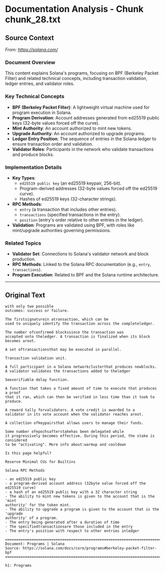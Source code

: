 # Documentation Analysis - Chunk chunk_28.txt

## Source Context
*From: https://solana.com/*

### Document Overview  
This content explains Solana's programs, focusing on BPF (Berkeley Packet Filter) and related technical concepts, including transaction validation, ledger entries, and validator roles.  

### Key Technical Concepts  
- **BPF (Berkeley Packet Filter)**: A lightweight virtual machine used for program execution in Solana.  
- **Program Derivation**: Account addresses generated from ed25519 public keys (32-byte values forced off the curve).  
- **Mint Authority**: An account authorized to mint new tokens.  
- **Upgrade Authority**: An account authorized to upgrade programs.  
- **Ledger Entry Position**: The sequence of entries in the Solana ledger to ensure transaction order and validation.  
- **Validator Roles**: Participants in the network who validate transactions and produce blocks.  

### Implementation Details  
- **Key Types**:  
  - `ed25519 public key` (an ed25519 keypair, 256-bit).  
  - Program-derived addresses (32-byte values forced off the ed25519 curve).  
  - Hashes of ed25519 keys (32-character strings).  
- **RPC Methods**:  
  - `entry` (a transaction that includes other entries).  
  - `transactions` (specified transactions in the entry).  
  - `position` (entry's order relative to other entries in the ledger).  
- **Validation**: Programs are validated using BPF, with roles like mint/upgrade authorities governing permissions.  

### Related Topics  
- **Validator Set**: Connections to Solana's validator network and block production.  
- **RPC Methods**: Linked to the Solana RPC documentation (e.g., `entry`, `transactions`).  
- **Program Execution**: Related to BPF and the Solana runtime architecture.

---

## Original Text
```
with only two possible
outcomes: success or failure.

The firstsignaturein atransaction, which can be
used to uniquely identify the transaction across the completeledger.

The number ofconfirmed blockssince the transaction was
accepted onto theledger. A transaction is finalized when its block
becomes aroot.

A set oftransactionsthat may be executed in parallel.

Transaction validation unit.

A full participant in a Solana networkclusterthat produces newblocks. A validator validates the transactions added to theledger

Seeverifiable delay function.

A function that takes a fixed amount of time to execute that produces a proof
that it ran, which can then be verified in less time than it took to produce.

A reward tally forvalidators. A vote credit is awarded to a
validator in its vote account when the validator reaches aroot.

A collection ofkeypairsthat allows users to manage their funds.

Some number ofepochsafterstakehas been delegated while
it progressively becomes effective. During this period, the stake is considered
to be "activating". More info about:warmup and cooldown

Is this page helpful?

Reserve Minimal CUs for Builtins

Solana RPC Methods

- an ed25519 public key
- a program-derived account address (32byte value forced off the ed25519 curve)
- a hash of an ed25519 public key with a 32 character string
- The ability to mint new tokens is given to the account that is the 'mint
authority' for the token mint.
- The ability to upgrade a program is given to the account that is the 'upgrade
authority' of a program.
- The entry being generated after a duration of time
- The specifiedtransactionsare those included in the entry
- The entry's position with respect to other entries inledger

================================================================================
Document: Programs | Solana
Source: https://solana.com/docs/core/programs#berkeley-packet-filter-bpf
================================================================================

h1: Programs

```